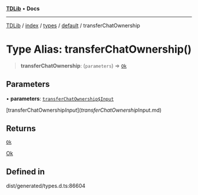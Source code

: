 [**TDLib**](../../../../../../README.md) • **Docs**

***

[TDLib](../../../../../../modules.md) / [index](../../../../../README.md) / [types](../../../README.md) / [default](../README.md) / transferChatOwnership

# Type Alias: transferChatOwnership()

> **transferChatOwnership**: (`parameters`) => [`Ok`](Ok.md)

## Parameters

• **parameters**: [`transferChatOwnership$Input`](transferChatOwnership$Input.md)

[transferChatOwnership$Input](transferChatOwnership$Input.md)

## Returns

[`Ok`](Ok.md)

[Ok](Ok.md)

## Defined in

dist/generated/types.d.ts:86604
